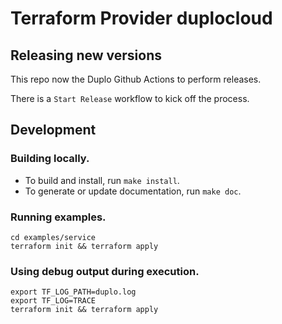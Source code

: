 # Terraform Provider duplocloud

## Releasing new versions

This repo now the Duplo Github Actions to perform releases.

There is a `Start Release` workflow to kick off the process.

## Development

### Building locally.

 - To build and install, run `make install`.
 - To generate or update documentation, run `make doc`.

### Running examples.

```
cd examples/service
terraform init && terraform apply
```

### Using debug output during execution.

``` 
export TF_LOG_PATH=duplo.log
export TF_LOG=TRACE
terraform init && terraform apply
```
